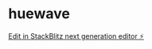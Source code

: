 # huewave

[Edit in StackBlitz next generation editor ⚡️](https://stackblitz.com/~/github.com/dmenchaca/huewave)